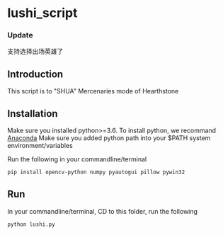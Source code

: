 # lushi_script

### Update
支持选择出场英雄了

## Introduction
This script is to "SHUA" Mercenaries mode of Hearthstone

## Installation

Make sure you installed python>=3.6.
To install python, we recommand [Anaconda](https://www.anaconda.com/products/individual#windows)
Make sure you added python path into your $PATH system environment/variables

Run the following in your commandline/terminal
```bash
pip install opencv-python numpy pyautogui pillow pywin32
```

## Run
In your commandline/terminal, CD to this folder,  run the following
```bash
python lushi.py 
```
